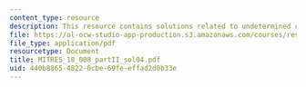 ```yaml
---
content_type: resource
description: This resource contains solutions related to undetermined coefficients.
file: https://ol-ocw-studio-app-production.s3.amazonaws.com/courses/res-18-008-calculus-revisited-complex-variables-differential-equations-and-linear-algebra-fall-2011/440b886548220cbe69feeffad2d0b33e_MITRES_18_008_partII_sol04.pdf
file_type: application/pdf
resourcetype: Document
title: MITRES_18_008_partII_sol04.pdf
uid: 440b8865-4822-0cbe-69fe-effad2d0b33e
---
```

